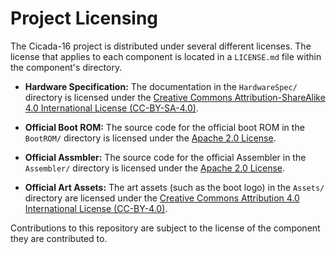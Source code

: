 # Project Licensing

The Cicada-16 project is distributed under several different licenses. The license that applies to each component is located in a `LICENSE.md` file within the component's directory.

- **Hardware Specification:** The documentation in the `HardwareSpec/` directory is licensed under the [Creative Commons Attribution-ShareAlike 4.0 International License (CC-BY-SA-4.0)](./HardwareSpec/LICENSE.txt).

- **Official Boot ROM:** The source code for the official boot ROM in the `BootROM/` directory is licensed under the [Apache 2.0 License](./BootROM/LICENSE.txt).

- **Official Assmbler:** The source code for the official Assembler in the `Assembler/` directory is licensed under the [Apache 2.0 License](./BootROM/LICENSE.txt).

- **Official Art Assets:** The art assets (such as the boot logo) in the `Assets/` directory are licensed under the [Creative Commons Attribution 4.0 International License (CC-BY-4.0)](./Assets/LICENSE.txt).

Contributions to this repository are subject to the license of the component they are contributed to.
